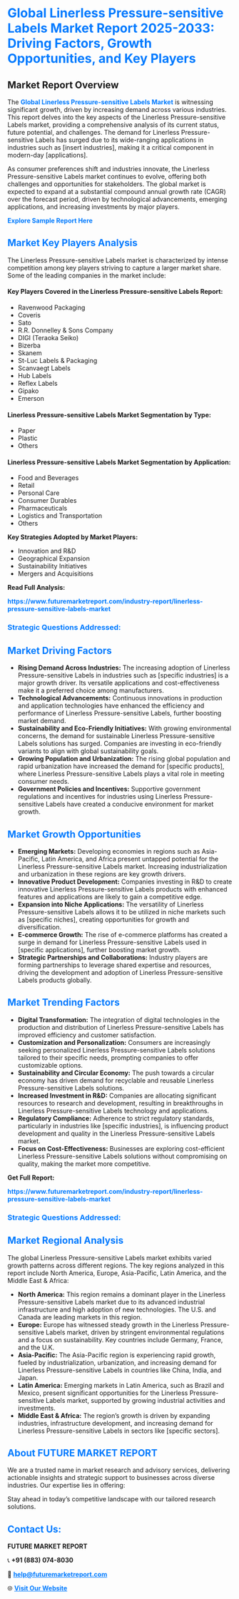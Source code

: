<h1 style="color: #007BFF;">Global Linerless Pressure-sensitive Labels Market Report 2025-2033: Driving Factors, Growth Opportunities, and Key Players</h1>

<section id="overview">
<h2>Market Report Overview</h2>
<p>The <a href="https://www.futuremarketreport.com/industry-report/linerless-pressure-sensitive-labels-market" style="color: #007BFF; text-decoration: none;"><strong>Global Linerless Pressure-sensitive Labels Market</strong></a> is witnessing significant growth, driven by increasing demand across various industries. This report delves into the key aspects of the Linerless Pressure-sensitive Labels market, providing a comprehensive analysis of its current status, future potential, and challenges. The demand for Linerless Pressure-sensitive Labels has surged due to its wide-ranging applications in industries such as [insert industries], making it a critical component in modern-day [applications].</p>
<p>As consumer preferences shift and industries innovate, the Linerless Pressure-sensitive Labels market continues to evolve, offering both challenges and opportunities for stakeholders. The global market is expected to expand at a substantial compound annual growth rate (CAGR) over the forecast period, driven by technological advancements, emerging applications, and increasing investments by major players.</p>
</section>

<section id="overview">
<p><a href="https://www.futuremarketreport.com/request-sample/reportId=27371" style="color: #007BFF; text-decoration: none;"><strong>Explore Sample Report Here</strong></a></p>
</section>

<section id="key-players">
<h2 style="color: #007BFF;">Market Key Players Analysis</h2>
<p>The Linerless Pressure-sensitive Labels market is characterized by intense competition among key players striving to capture a larger market share. Some of the leading companies in the market include:</p>
<h4>Key Players Covered in the Linerless Pressure-sensitive Labels Report:</h4>
<ul><li>Ravenwood Packaging</li><li>Coveris</li><li>Sato</li><li>R.R. Donnelley &amp; Sons Company</li><li>DIGI (Teraoka Seiko)</li><li>Bizerba</li><li>Skanem</li><li>St-Luc Labels &amp; Packaging</li><li>Scanvaegt Labels</li><li>Hub Labels</li><li>Reflex Labels</li><li>Gipako</li><li>Emerson</li></ul>
<h4>Linerless Pressure-sensitive Labels Market Segmentation by Type:</h4>
<ul><li>Paper</li><li>Plastic</li><li>Others</li></ul>

<h4>Linerless Pressure-sensitive Labels Market Segmentation by Application:</h4>
<ul><li>Food and Beverages</li><li>Retail</li><li>Personal Care</li><li>Consumer Durables</li><li>Pharmaceuticals</li><li>Logistics and Transportation</li><li>Others</li></ul>
<p><strong>Key Strategies Adopted by Market Players:</strong></p>
<ul>
<li>Innovation and R&D</li>
<li>Geographical Expansion</li>
<li>Sustainability Initiatives</li>
<li>Mergers and Acquisitions</li>
</ul>
</section>

<section>
<p><strong>Read Full Analysis: </strong></p><a href="https://www.futuremarketreport.com/industry-report/linerless-pressure-sensitive-labels-market" style="color: #007BFF; text-decoration: none;"><strong>https://www.futuremarketreport.com/industry-report/linerless-pressure-sensitive-labels-market</strong></a>
<h3 style="color: #007BFF;">Strategic Questions Addressed:</h3>
</section>

<section id="driving-factors">
<h2 style="color: #007BFF;">Market Driving Factors</h2>
<ul>
<li><strong>Rising Demand Across Industries:</strong> The increasing adoption of Linerless Pressure-sensitive Labels in industries such as [specific industries] is a major growth driver. Its versatile applications and cost-effectiveness make it a preferred choice among manufacturers.</li>
<li><strong>Technological Advancements:</strong> Continuous innovations in production and application technologies have enhanced the efficiency and performance of Linerless Pressure-sensitive Labels, further boosting market demand.</li>
<li><strong>Sustainability and Eco-Friendly Initiatives:</strong> With growing environmental concerns, the demand for sustainable Linerless Pressure-sensitive Labels solutions has surged. Companies are investing in eco-friendly variants to align with global sustainability goals.</li>
<li><strong>Growing Population and Urbanization:</strong> The rising global population and rapid urbanization have increased the demand for [specific products], where Linerless Pressure-sensitive Labels plays a vital role in meeting consumer needs.</li>
<li><strong>Government Policies and Incentives:</strong> Supportive government regulations and incentives for industries using Linerless Pressure-sensitive Labels have created a conducive environment for market growth.</li>
</ul>
</section>

<section id="growth-opportunities">
<h2 style="color: #007BFF;">Market Growth Opportunities</h2>
<ul>
<li><strong>Emerging Markets:</strong> Developing economies in regions such as Asia-Pacific, Latin America, and Africa present untapped potential for the Linerless Pressure-sensitive Labels market. Increasing industrialization and urbanization in these regions are key growth drivers.</li>
<li><strong>Innovative Product Development:</strong> Companies investing in R&D to create innovative Linerless Pressure-sensitive Labels products with enhanced features and applications are likely to gain a competitive edge.</li>
<li><strong>Expansion into Niche Applications:</strong> The versatility of Linerless Pressure-sensitive Labels allows it to be utilized in niche markets such as [specific niches], creating opportunities for growth and diversification.</li>
<li><strong>E-commerce Growth:</strong> The rise of e-commerce platforms has created a surge in demand for Linerless Pressure-sensitive Labels used in [specific applications], further boosting market growth.</li>
<li><strong>Strategic Partnerships and Collaborations:</strong> Industry players are forming partnerships to leverage shared expertise and resources, driving the development and adoption of Linerless Pressure-sensitive Labels products globally.</li>
</ul>
</section>

<section id="trending-factors">
<h2 style="color: #007BFF;">Market Trending Factors</h2>
<ul>
<li><strong>Digital Transformation:</strong> The integration of digital technologies in the production and distribution of Linerless Pressure-sensitive Labels has improved efficiency and customer satisfaction.</li>
<li><strong>Customization and Personalization:</strong> Consumers are increasingly seeking personalized Linerless Pressure-sensitive Labels solutions tailored to their specific needs, prompting companies to offer customizable options.</li>
<li><strong>Sustainability and Circular Economy:</strong> The push towards a circular economy has driven demand for recyclable and reusable Linerless Pressure-sensitive Labels solutions.</li>
<li><strong>Increased Investment in R&D:</strong> Companies are allocating significant resources to research and development, resulting in breakthroughs in Linerless Pressure-sensitive Labels technology and applications.</li>
<li><strong>Regulatory Compliance:</strong> Adherence to strict regulatory standards, particularly in industries like [specific industries], is influencing product development and quality in the Linerless Pressure-sensitive Labels market.</li>
<li><strong>Focus on Cost-Effectiveness:</strong> Businesses are exploring cost-efficient Linerless Pressure-sensitive Labels solutions without compromising on quality, making the market more competitive.</li>
</ul>
</section>

<section>
<p><strong>Get Full Report: </strong></p><a href="https://www.futuremarketreport.com/industry-report/linerless-pressure-sensitive-labels-market" style="color: #007BFF; text-decoration: none;"><strong>https://www.futuremarketreport.com/industry-report/linerless-pressure-sensitive-labels-market</strong></a>
<h3 style="color: #007BFF;">Strategic Questions Addressed:</h3>
</section>


<section id="regional-analysis">
<h2 style="color: #007BFF;">Market Regional Analysis</h2>
<p>The global Linerless Pressure-sensitive Labels market exhibits varied growth patterns across different regions. The key regions analyzed in this report include North America, Europe, Asia-Pacific, Latin America, and the Middle East & Africa:</p>
<ul>
<li><strong>North America:</strong> This region remains a dominant player in the Linerless Pressure-sensitive Labels market due to its advanced industrial infrastructure and high adoption of new technologies. The U.S. and Canada are leading markets in this region.</li>
<li><strong>Europe:</strong> Europe has witnessed steady growth in the Linerless Pressure-sensitive Labels market, driven by stringent environmental regulations and a focus on sustainability. Key countries include Germany, France, and the U.K.</li>
<li><strong>Asia-Pacific:</strong> The Asia-Pacific region is experiencing rapid growth, fueled by industrialization, urbanization, and increasing demand for Linerless Pressure-sensitive Labels in countries like China, India, and Japan.</li>
<li><strong>Latin America:</strong> Emerging markets in Latin America, such as Brazil and Mexico, present significant opportunities for the Linerless Pressure-sensitive Labels market, supported by growing industrial activities and investments.</li>
<li><strong>Middle East & Africa:</strong> The region’s growth is driven by expanding industries, infrastructure development, and increasing demand for Linerless Pressure-sensitive Labels in sectors like [specific sectors].</li>
</ul>
</section>

<footer>
<h2 style="color: #007BFF;">About FUTURE MARKET REPORT</h2>
<p>We are a trusted name in market research and advisory services, delivering actionable insights and strategic support to businesses across diverse industries. Our expertise lies in offering:</p>

<p>Stay ahead in today’s competitive landscape with our tailored research solutions.</p>

<h2 style="color: #007BFF;">Contact Us:</h2>
<p><strong>FUTURE MARKET REPORT</strong></p>
<p>📞 <strong>+91 (883) 074-8030</strong></p>
<p>📧 <strong><a href="mailto:help@futuremarketreport.com" style="color: #007BFF;">help@futuremarketreport.com</a></strong></p>
<p>🌐 <strong><a href="https://www.futuremarketreport.com/" style="color: #007BFF;">Visit Our Website</a></strong></p>
</footer>